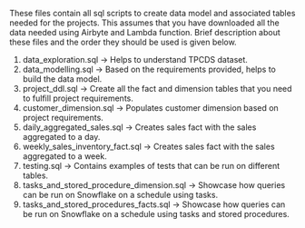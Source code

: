 These files contain all sql scripts to create data model and associated tables needed for the projects.
This assumes that you have downloaded all the data needed using Airbyte and Lambda function.
Brief description about these files and the order they should be used is given below.

1. data_exploration.sql -> Helps to understand TPCDS dataset.
2. data_modelling.sql -> Based on the requirements provided, helps to build the data model.
3. project_ddl.sql -> Create all the fact and dimension tables that you need to fulfill project requirements.
4. customer_dimension.sql -> Populates customer dimension based on project requirements.
5. daily_aggregated_sales.sql -> Creates sales fact with the sales aggregated to a day.
6. weekly_sales_inventory_fact.sql -> Creates sales fact with the sales aggregated to a week.
7. testing.sql -> Contains examples of tests that can be run on different tables.
8. tasks_and_stored_procedure_dimension.sql -> Showcase how queries can be run on Snowflake on a schedule using tasks. 
9. tasks_and_stored_procedures_facts.sql -> Showcase how queries can be run on Snowflake on a schedule using tasks and stored procedures. 
